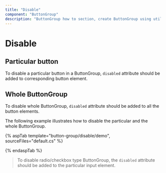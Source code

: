 ```yaml
---
title: "Disable"
component: "ButtonGroup"
description: "ButtonGroup how to section, create ButtonGroup using util function, icons, form submit, show selected state on initial render."
---
```


# Disable

## Particular button

To disable a particular button in a ButtonGroup, `disabled` attribute should be added to corresponding button element.

## Whole ButtonGroup

To disable whole ButtonGroup, `disabled` attribute should be added to all the button elements.

The following example illustrates how to disable the particular and the whole ButtonGroup.

{% aspTab template="button-group/disable/demo", sourceFiles="default.cs" %}

{% endaspTab %}

> To disable radio/checkbox type ButtonGroup, the `disabled` attribute should be added to the particular input element.